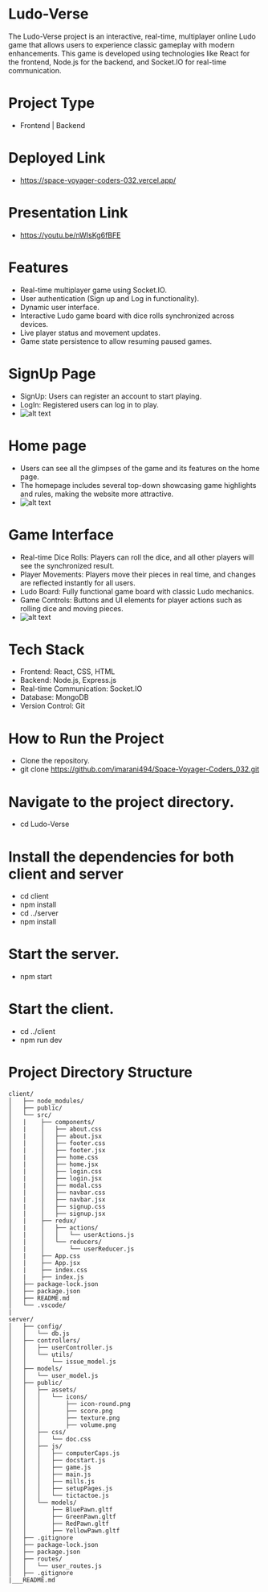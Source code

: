 # Ludo-Verse
The Ludo-Verse project is an interactive, real-time, multiplayer online Ludo game that allows users to experience classic gameplay with modern enhancements. This game is developed using technologies like React for the frontend, Node.js for the backend, and Socket.IO for real-time communication.

# Project Type
- Frontend | Backend

# Deployed Link
- https://space-voyager-coders-032.vercel.app/

# Presentation Link
- https://youtu.be/nWIsKg6fBFE
  
# Features 
- Real-time multiplayer game using Socket.IO.
- User authentication (Sign up and Log in functionality).
- Dynamic user interface.
- Interactive Ludo game board with dice rolls synchronized across devices.
- Live player status and movement updates.
- Game state persistence to allow resuming paused games.

# SignUp Page
- SignUp: Users can register an account to start playing.
- LogIn: Registered users can log in to play.
- ![alt text](./client/src/assets/signuppage.png)

# Home page 
- Users can see all the glimpses of the game and its features on the home page.
- The homepage includes several top-down showcasing game highlights and rules, making the website more attractive.
- ![alt text](./client/src/assets/landingpage.png)

# Game Interface
- Real-time Dice Rolls: Players can roll the dice, and all other players will see the synchronized result.
- Player Movements: Players move their pieces in real time, and changes are reflected instantly for all users.
- Ludo Board: Fully functional game board with classic Ludo mechanics.
- Game Controls: Buttons and UI elements for player actions such as rolling dice and moving pieces.
- ![alt text](./client/src/assets/ludodashboard.png)

# Tech Stack
- Frontend: React, CSS, HTML
- Backend: Node.js, Express.js
- Real-time Communication: Socket.IO
- Database: MongoDB
- Version Control: Git

# How to Run the Project
- Clone the repository.
- git clone https://github.com/imarani494/Space-Voyager-Coders_032.git

# Navigate to the project directory.
- cd Ludo-Verse

# Install the dependencies for both client and server
- cd client
- npm install
- cd ../server
- npm install

# Start the server.
- npm start

# Start the client.
- cd ../client
- npm run dev




# Project Directory Structure
```plaintext
client/
│   ├── node_modules/
│   ├── public/
│   └── src/
│   |    ├── components/
│   |    │   ├── about.css
│   |    │   ├── about.jsx
│   |    │   ├── footer.css
│   |    │   ├── footer.jsx
│   |    │   ├── home.css
│   |    │   ├── home.jsx
│   |    │   ├── login.css
│   |    │   ├── login.jsx
│   |    │   ├── modal.css
│   |    │   ├── navbar.css
│   |    │   ├── navbar.jsx
│   |    │   ├── signup.css
│   |    │   ├── signup.jsx
│   |    ├── redux/
│   |    │   ├── actions/
│   |    │   │   └── userActions.js
│   |    │   └── reducers/
│   |    │       └── userReducer.js
│   |    ├── App.css
│   |    ├── App.jsx
│   |    ├── index.css
│   |    ├── index.js
│   ├── package-lock.json
│   ├── package.json
│   ├── README.md
│   └── .vscode/
|
server/
│   ├── config/
│   │   └── db.js
│   ├── controllers/
│   │   ├── userController.js
│   │   └── utils/
│   │       └── issue_model.js
│   ├── models/
│   │   └── user_model.js
│   ├── public/
│   │   ├── assets/
│   │   │   └── icons/
│   │   │       ├── icon-round.png
│   │   │       ├── score.png
│   │   │       ├── texture.png
│   │   │       ├── volume.png
│   │   ├── css/
│   │   │   └── doc.css
│   │   ├── js/
│   │   │   ├── computerCaps.js
│   │   │   ├── docstart.js
│   │   │   ├── game.js
│   │   │   ├── main.js
│   │   │   ├── mills.js
│   │   │   ├── setupPages.js
│   │   │   └── tictactoe.js
│   │   └── models/
│   │       ├── BluePawn.gltf
│   │       ├── GreenPawn.gltf
│   │       ├── RedPawn.gltf
│   │       ├── YellowPawn.gltf
│   ├── .gitignore
│   ├── package-lock.json
│   ├── package.json
│   ├── routes/
│   │   └── user_routes.js
│   ├── .gitignore
|___README.md
